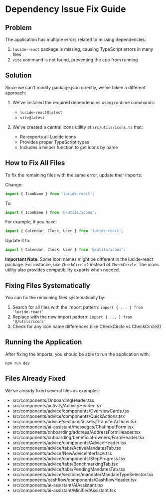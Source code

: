 
# Dependency Issue Fix Guide

## Problem
The application has multiple errors related to missing dependencies:
1. `lucide-react` package is missing, causing TypeScript errors in many files
2. `vite` command is not found, preventing the app from running

## Solution
Since we can't modify package.json directly, we've taken a different approach:

1. We've installed the required dependencies using runtime commands:
   - `lucide-react@latest`
   - `vite@latest`

2. We've created a central icons utility at `src/utils/icons.ts` that:
   - Re-exports all Lucide icons
   - Provides proper TypeScript types
   - Includes a helper function to get icons by name

## How to Fix All Files
To fix the remaining files with the same error, update their imports:

Change:
```typescript
import { IconName } from 'lucide-react';
```

To:
```typescript
import { IconName } from '@/utils/icons';
```

For example, if you have:
```typescript
import { Calendar, Clock, User } from 'lucide-react';
```

Update it to:
```typescript
import { Calendar, Clock, User } from '@/utils/icons';
```

**Important Note**: Some icon names might be different in the lucide-react package. For instance, use `CheckCircle2` instead of `CheckCircle`. The icons utility also provides compatibility exports when needed.

## Fixing Files Systematically
You can fix the remaining files systematically by:

1. Search for all files with the import pattern: `import { ... } from 'lucide-react'`
2. Replace with the new import pattern: `import { ... } from '@/utils/icons'`
3. Check for any icon name differences (like CheckCircle vs CheckCircle2)

## Running the Application
After fixing the imports, you should be able to run the application with:
```
npm run dev
```

## Files Already Fixed
We've already fixed several files as examples:
- src/components/OnboardingHeader.tsx
- src/components/activity/ActivityHeader.tsx
- src/components/advice/components/OverviewCards.tsx
- src/components/advice/components/QuickActions.tsx
- src/components/advice/sections/assets/TransferActions.tsx
- src/components/ai-assistant/messages/ChatInputForm.tsx
- src/components/onboarding/address/AddressFormHeader.tsx
- src/components/onboarding/beneficial-owners/FormHeader.tsx
- src/components/advice/components/AdviceHeader.tsx
- src/components/advice/tabs/ActiveMandatesTab.tsx
- src/components/advice/NewAdviceInterface.tsx
- src/components/advice/components/StepProgress.tsx
- src/components/advice/tabs/BenchmarkingTab.tsx
- src/components/advice/tabs/PendingMandatesTab.tsx
- src/components/advice/sections/mandate/MandateTypeSelector.tsx
- src/components/cashflow/components/CashflowHeader.tsx
- src/components/ai-assistant/AIAssistant.tsx
- src/components/ai-assistant/MinifiedAssistant.tsx
